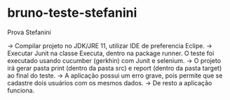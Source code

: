 # bruno-teste-stefanini
 Prova Stefanini


-> Compilar projeto no JDK/JRE 11, utilizar IDE de preferencia Eclipe.
-> Executar Junit na classe Executa, dentro na package runner. O teste foi executado usando cucumber (gerkhin) com Junit e selenium.
-> O projeto irá gerar pasta print (dentro da pasta src) e report (dentro da pasta target) ao final do teste.
-> A aplicação possui um erro grave, pois permite que se cadastre dois usuários com os mesmos dados.
-> De resto a aplicação funciona.
